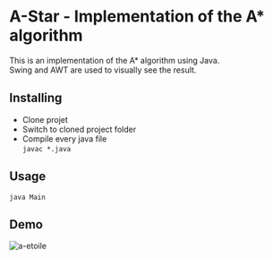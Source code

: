 # A-Star - Implementation of the A* algorithm
This is an implementation of the A* algorithm using Java. <br>
Swing and AWT are used to visually see the result.

## Installing
- Clone projet
- Switch to cloned project folder
- Compile every java file <br>
```javac *.java```

## Usage
```java Main```

## Demo
![a-etoile](https://user-images.githubusercontent.com/59874848/121864386-21c0ae80-ccfd-11eb-91ba-70c5bb991c3a.gif)
